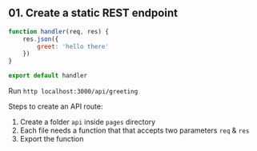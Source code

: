 ## 01. Create a static REST endpoint 

<Timestamp start="1:00" end="1:04">
    
```jsx
function handler(req, res) {
    res.json({
        greet: 'hello there'
    })
}

export default handler
```

</Timestamp>


<Timestamp start="1:05" end="1:07">
    
Run `http localhost:3000/api/greeting`

</Timestamp>

<Timestamp start="1:40" end="1:44">
    
Steps to create an API route: 
1. Create a folder `api` inside `pages` directory
2. Each file needs a function that that accepts two parameters `req` & `res` 
3. Export the function

</Timestamp>